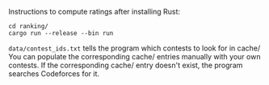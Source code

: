 Instructions to compute ratings after installing Rust:
```
cd ranking/
cargo run --release --bin run
```

`data/contest_ids.txt` tells the program which contests to look for in cache/
You can populate the corresponding cache/ entries manually with your own contests.
If the corresponding cache/ entry doesn't exist, the program searches Codeforces for it.
